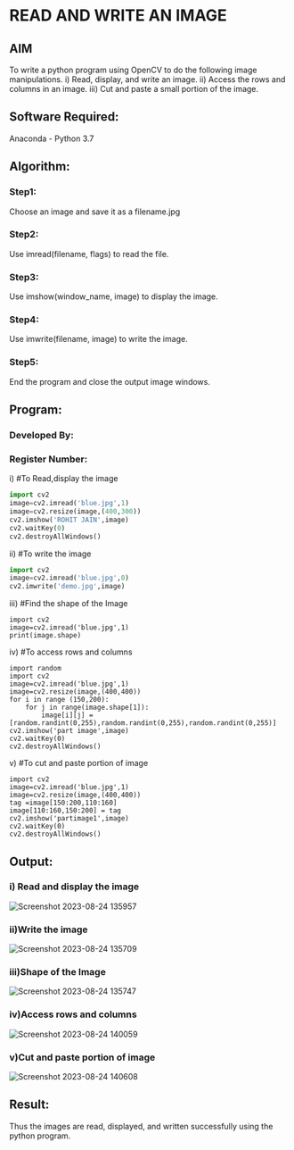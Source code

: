 # READ AND WRITE AN IMAGE
## AIM
To write a python program using OpenCV to do the following image manipulations.
i) Read, display, and write an image.
ii) Access the rows and columns in an image.
iii) Cut and paste a small portion of the image.

## Software Required:
Anaconda - Python 3.7
## Algorithm:
### Step1:
Choose an image and save it as a filename.jpg
### Step2:
Use imread(filename, flags) to read the file.
### Step3:
Use imshow(window_name, image) to display the image.
### Step4:
Use imwrite(filename, image) to write the image.
### Step5:
End the program and close the output image windows.
## Program:
### Developed By:
### Register Number: 
i) #To Read,display the image
```Python
import cv2
image=cv2.imread('blue.jpg',1)
image=cv2.resize(image,(400,300))
cv2.imshow('ROHIT JAIN',image)
cv2.waitKey(0)
cv2.destroyAllWindows() 
```
ii) #To write the image
```Python
import cv2
image=cv2.imread('blue.jpg',0)
cv2.imwrite('demo.jpg',image)
```
iii) #Find the shape of the Image
```python3
import cv2
image=cv2.imread('blue.jpg',1)
print(image.shape)
```
iv) #To access rows and columns

```python3
import random
import cv2
image=cv2.imread('blue.jpg',1)
image=cv2.resize(image,(400,400))
for i in range (150,200):
    for j in range(image.shape[1]):
        image[i][j] = [random.randint(0,255),random.randint(0,255),random.randint(0,255)]
cv2.imshow('part image',image)
cv2.waitKey(0)
cv2.destroyAllWindows()
```
v) #To cut and paste portion of image
```python3
import cv2
image=cv2.imread('blue.jpg',1)
image=cv2.resize(image,(400,400))
tag =image[150:200,110:160]
image[110:160,150:200] = tag
cv2.imshow('partimage1',image)
cv2.waitKey(0)
cv2.destroyAllWindows()
```

## Output:

### i) Read and display the image  
![Screenshot 2023-08-24 135957](https://github.com/ROHITJAIND/READ-AND-WRITE-IMAGE/assets/118707073/8929dcc6-55a7-4b6a-bd48-79ffa35aa244)


### ii)Write the image
![Screenshot 2023-08-24 135709](https://github.com/ROHITJAIND/READ-AND-WRITE-IMAGE/assets/118707073/ee34c455-0e2a-4f8d-b395-df137426399f)
### iii)Shape of the Image
![Screenshot 2023-08-24 135747](https://github.com/ROHITJAIND/READ-AND-WRITE-IMAGE/assets/118707073/c4de6d78-e6e3-4627-8865-a69664f76c32)

### iv)Access rows and columns
![Screenshot 2023-08-24 140059](https://github.com/ROHITJAIND/READ-AND-WRITE-IMAGE/assets/118707073/1792665b-5d6e-406b-8595-7635378a81a0)

### v)Cut and paste portion of image
![Screenshot 2023-08-24 140608](https://github.com/ROHITJAIND/READ-AND-WRITE-IMAGE/assets/118707073/c409c198-cb71-447e-bd57-a0d138265a2a)


## Result:
Thus the images are read, displayed, and written successfully using the python program.
